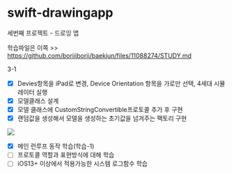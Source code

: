 # swift-drawingapp
세번째 프로젝트 - 드로잉 앱

학습파일은 이쪽 >> https://github.com/boriiiborii/baekjun/files/11088274/STUDY.md

3-1
- [x] Devies항목을 iPad로 변경, Device Orientation 항목을 가로만 선택, 4세대 시뮬레이터 실행
- [x] 모델클래스 설계
- [x] 모델 클래스에 CustomStringConvertible프로토콜 추가 후 구현
- [x] 랜덤값을 생성해서 모델을 생성하는 초기값을 넘겨주는 팩토리 구현
<img src="https://user-images.githubusercontent.com/97685264/228111785-fcc9bac6-6da5-4682-b23f-20cfaf44bed7.png">

- [x] 메인 런루프 동작 학습(학습-1)
- [ ] 프로토콜 역할과 표현방식에 대해 학습
- [ ] iOS13+ 이상에서 적용가능한 시스템 로그함수 학습
